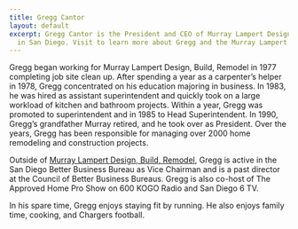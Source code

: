 ```yaml
---
title: Gregg Cantor
layout: default
excerpt: Gregg Cantor is the President and CEO of Murray Lampert Design, Build, Remodel
  in San Diego. Visit to learn more about Gregg and the Murray Lampert team.
---
```


Gregg began working for Murray Lampert Design, Build, Remodel in 1977 completing job site clean up. After spending a year as a carpenter’s helper in 1978, Gregg concentrated on his education majoring in business. In 1983, he was hired as assistant superintendent and quickly took on a large workload of kitchen and bathroom projects. Within a year, Gregg was promoted to superintendent and in 1985 to Head Superintendent. In 1990, Gregg’s grandfather Murray retired, and he took over as President. Over the years, Gregg has been responsible for managing over 2000 home remodeling and construction projects.

Outside of [Murray Lampert Design, Build, Remodel](/), Gregg is active in the San Diego Better Business Bureau as Vice Chairman and is a past director at the Council of Better Business Bureaus. Gregg is also co-host of The Approved Home Pro Show on 600 KOGO Radio and San Diego 6 TV.

In his spare time, Gregg enjoys staying fit by running. He also enjoys family time, cooking, and Chargers football.
